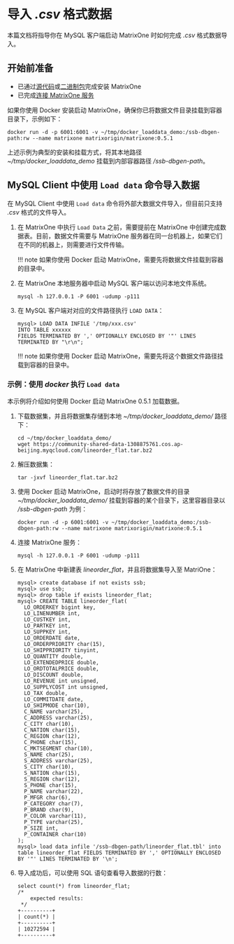 # 导入 *.csv* 格式数据

本篇文档将指导你在 MySQL 客户端启动 MatrixOne 时如何完成 *.csv* 格式数据导入。

## 开始前准备

- 已通过[源代码](https://docs.matrixorigin.io/cn/0.5.1/MatrixOne/Get-Started/install-standalone-matrixone/#1)或[二进制包](https://docs.matrixorigin.io/cn/0.5.1/MatrixOne/Get-Started/install-standalone-matrixone/#2)完成安装 MatrixOne
- 已完成[连接 MatrixOne 服务](../../../Get-Started/connect-to-matrixone-server.md)

如果你使用 Docker 安装启动 MatrixOne，确保你已将数据文件目录挂载到容器目录下，示例如下：

```
docker run -d -p 6001:6001 -v ~/tmp/docker_loaddata_demo:/ssb-dbgen-path:rw --name matrixone matrixorigin/matrixone:0.5.1
```

上述示例为典型的安装和挂载方式，将其本地路径 *~/tmp/docker_loaddata_demo* 挂载到内部容器路径 */ssb-dbgen-path*。

## MySQL Client 中使用 `Load data` 命令导入数据

在 MySQL Client 中使用 `Load data` 命令将外部大数据文件导入，但目前只支持 *.csv* 格式的文件导入。

1. 在 MatrixOne 中执行 `Load Data` 之前，需要提前在 MatrixOne 中创建完成数据表。目前，数据文件需要与 MatrixOne 服务器在同一台机器上，如果它们在不同的机器上，则需要进行文件传输。

    !!! note
        如果你使用 Docker 启动 MatrixOne，需要先将数据文件挂载到容器的目录中。

2. 在 MatrixOne 本地服务器中启动 MySQL 客户端以访问本地文件系统。

    ```
    mysql -h 127.0.0.1 -P 6001 -udump -p111
    ```

3. 在 MySQL 客户端对对应的文件路径执行 `LOAD DATA`：

    ```
    mysql> LOAD DATA INFILE '/tmp/xxx.csv'
    INTO TABLE xxxxxx
    FIELDS TERMINATED BY ',' OPTIONALLY ENCLOSED BY '"' LINES TERMINATED BY "\r\n";
    ```

    !!! note
        如果你使用 Docker 启动 MatrixOne，需要先将这个数据文件路径挂载到容器的目录中。

### 示例：使用 *docker* 执行 `Load data`

本示例将介绍如何使用 Docker 启动 MatrixOne 0.5.1 加载数据。

1. 下载数据集，并且将数据集存储到本地 *~/tmp/docker_loaddata_demo/* 路径下：

    ```
    cd ~/tmp/docker_loaddata_demo/
    wget https://community-shared-data-1308875761.cos.ap-beijing.myqcloud.com/lineorder_flat.tar.bz2
    ```

2. 解压数据集：

    ```
    tar -jxvf lineorder_flat.tar.bz2
    ```

3. 使用 Docker 启动 MatrixOne，启动时将存放了数据文件的目录 *~/tmp/docker_loaddata_demo/* 挂载到容器的某个目录下，这里容器目录以 */ssb-dbgen-path* 为例：

    ```
    docker run -d -p 6001:6001 -v ~/tmp/docker_loaddata_demo:/ssb-dbgen-path:rw --name matrixone matrixorigin/matrixone:0.5.1
    ```

4. 连接 MatrixOne 服务：

    ```
    mysql -h 127.0.0.1 -P 6001 -udump -p111
    ```

5. 在 MatrixOne 中新建表 *lineorder_flat*，并且将数据集导入至 MatriOne：

    ```
    mysql> create database if not exists ssb;
    mysql> use ssb;
    mysql> drop table if exists lineorder_flat;
    mysql> CREATE TABLE lineorder_flat(
      LO_ORDERKEY bigint key,
      LO_LINENUMBER int,
      LO_CUSTKEY int,
      LO_PARTKEY int,
      LO_SUPPKEY int,
      LO_ORDERDATE date,
      LO_ORDERPRIORITY char(15),
      LO_SHIPPRIORITY tinyint,
      LO_QUANTITY double,
      LO_EXTENDEDPRICE double,
      LO_ORDTOTALPRICE double,
      LO_DISCOUNT double,
      LO_REVENUE int unsigned,
      LO_SUPPLYCOST int unsigned,
      LO_TAX double,
      LO_COMMITDATE date,
      LO_SHIPMODE char(10),
      C_NAME varchar(25),
      C_ADDRESS varchar(25),
      C_CITY char(10),
      C_NATION char(15),
      C_REGION char(12),
      C_PHONE char(15),
      C_MKTSEGMENT char(10),
      S_NAME char(25),
      S_ADDRESS varchar(25),
      S_CITY char(10),
      S_NATION char(15),
      S_REGION char(12),
      S_PHONE char(15),
      P_NAME varchar(22),
      P_MFGR char(6),
      P_CATEGORY char(7),
      P_BRAND char(9),
      P_COLOR varchar(11),
      P_TYPE varchar(25),
      P_SIZE int,
      P_CONTAINER char(10)
    );
    mysql> load data infile '/ssb-dbgen-path/lineorder_flat.tbl' into table lineorder_flat FIELDS TERMINATED BY ',' OPTIONALLY ENCLOSED BY '"' LINES TERMINATED BY '\n';
    ```

6. 导入成功后，可以使用 SQL 语句查看导入数据的行数：

    ```
    select count(*) from lineorder_flat;
    /*
        expected results:
     */
    +----------+
    | count(*) |
    +----------+
    | 10272594 |
    +----------+
    ```
